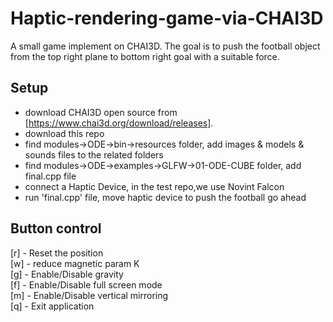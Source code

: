 # Haptic-rendering-game-via-CHAI3D
A small game implement on CHAI3D. The goal is to push the football object from the top right plane to bottom right goal with a suitable force.
## Setup
- download CHAI3D open source from [https://www.chai3d.org/download/releases].
- download this repo
- find modules->ODE->bin->resources folder, add images & models & sounds files to the related folders
- find modules->ODE->examples->GLFW->01-ODE-CUBE folder, add final.cpp file
- connect a Haptic Device, in the test repo,we use Novint Falcon
- run 'final.cpp' file, move haptic device to push the football go ahead
## Button control
[r] - Reset the position  
[w] - reduce magnetic param K  
[g] - Enable/Disable gravity  
[f] - Enable/Disable full screen mode  
[m] - Enable/Disable vertical mirroring  
[q] - Exit application  
